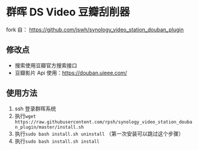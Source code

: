 # 群晖 DS Video 豆瓣刮削器

fork 自： https://github.com/jswh/synology_video_station_douban_plugin

## 修改点

- 搜索使用豆瓣官方搜索接口
- 豆瓣影片 Api 使用：https://douban.uieee.com/

## 使用方法

1. ssh 登录群晖系统
2. 执行`wget https://raw.githubusercontent.com/rpsh/synology_video_station_douban_plugin/master/install.sh`
3. 执行`sudo bash install.sh uninstall` （第一次安装可以跳过这个步骤）
4. 执行`sudo bash install.sh install`
